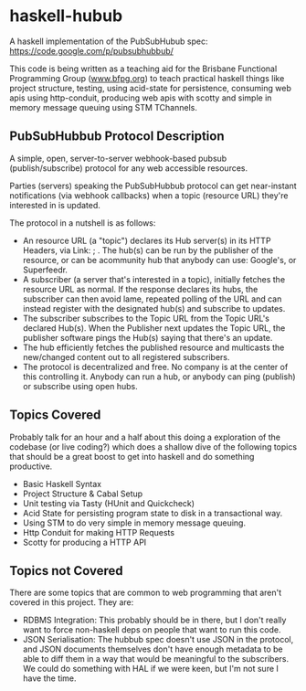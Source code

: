 haskell-hubub
=============

A haskell implementation of the PubSubHubub spec:
https://code.google.com/p/pubsubhubbub/

This code is being written as a teaching aid for the Brisbane Functional
Programming Group (www.bfpg.org) to teach practical haskell things like project
structure, testing, using acid-state for persistence, consuming web apis using
http-conduit, producing web apis with scotty and simple in memory message
queuing using STM TChannels. 

PubSubHubbub Protocol Description
---------------------------------

A simple, open, server-to-server webhook-based pubsub (publish/subscribe)
protocol for any web accessible resources. 

Parties (servers) speaking the PubSubHubbub protocol can get near-instant
notifications (via webhook callbacks) when a topic (resource URL) they're
interested in is updated. 

The protocol in a nutshell is as follows:

* An resource URL (a "topic") declares its Hub server(s) in its HTTP Headers, via
Link: <hub url>;  . The hub(s) can be run by the publisher of the resource, or
can be acommunity hub that anybody can use: Google's, or Superfeedr. 
* A subscriber (a server that's interested in a topic), initially fetches the
resource URL as normal. If the response declares its hubs, the subscriber can
then avoid lame, repeated polling of the URL and can instead register with the
designated hub(s) and subscribe to updates. 
* The subscriber subscribes to the Topic URL from the Topic URL's declared Hub(s).
When the Publisher next updates the Topic URL, the publisher software pings the
Hub(s) saying that there's an update. 
* The hub efficiently fetches the published resource and multicasts the
new/changed content out to all registered subscribers. 
* The protocol is decentralized and free. No company is at the center of this
controlling it. Anybody can run a hub, or anybody can ping (publish) or
subscribe using open hubs. 

Topics Covered
--------------

Probably talk for an hour and a half about this doing a exploration of the
codebase (or live coding?) which does a shallow dive of the following topics
that should be a great boost to get into haskell and do something productive. 

* Basic Haskell Syntax
* Project Structure & Cabal Setup
* Unit testing via Tasty (HUnit and Quickcheck)
* Acid State for persisting program state to disk in a transactional way.
* Using STM to do very simple in memory message queuing.
* Http Conduit for making HTTP Requests
* Scotty for producing a HTTP API

Topics not Covered
------------------

There are some topics that are common to web programming that aren't covered in
this project. They are:

* RDBMS Integration: This probably should be in there, but I don't really want
  to force non-haskell deps on people that want to run this code.
* JSON Serialisation: The hubbub spec doesn't use JSON in the protocol, and JSON
  documents themselves don't have enough metadata to be able to diff them in a
  way that would be meaningful to the subscribers. We could do something with
  HAL if we were keen, but I'm not sure I have the time. 

